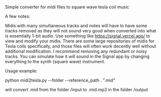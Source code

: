 Simple converter for midi files to square wave tesla coil music

A few notes:

Midis with many simultaneous tracks and notes will have to have some tracks removed as they will not sound very good when converted into what is essentially 1-bit audio. Use something like https://signal.vercel.app/ to view and modify your midis. There are some large repositories of midis for Tesla coils specifically, and those files will often work decently well without additional modification. I recommend removing any redundant or noisy tracks. You can simulate how it will sound in the Signal app by changing everything to the synth (square wave) instrument.

Usage example:

python midi2tesla.py --folder --reference_path . "<midi>.mid"

will convert <midi>.mid from the folder /input to <midi>.mid.mp3 in the folder /output
